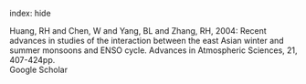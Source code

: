 index: hide

<div class="Citation">

  <div class="Citation-body">
    <div class="Citation-text">Huang, RH and Chen, W and Yang, BL and Zhang, RH, 2004: Recent advances in studies of the interaction between the east Asian winter and summer monsoons and ENSO cycle. <span class="Article-journal">Advances in Atmospheric Sciences, </span><span class="Article-volume">21, </span>407-424pp.</div>
    <div class="Citation-links">
      <div class="CitationLink" data-href="https://scholar.google.com/scholar?q=Recent+advances+in+studies+of+the+interaction+between+the+east+Asian+winter+and+summer+monsoons+and+ENSO+cycle">
        <div class="CitationLink-icon CitationLink-Scholar"></div>
        <div class="CitationLink-text">Google Scholar</div>
      </div>
    </div>
  </div>
</div>


<div class="Citation-copy">

</div>